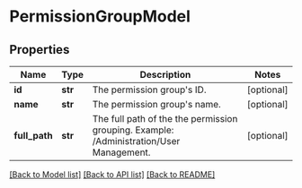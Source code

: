 # PermissionGroupModel

## Properties
Name | Type | Description | Notes
------------ | ------------- | ------------- | -------------
**id** | **str** | The permission group&#x27;s ID. | [optional] 
**name** | **str** | The permission group&#x27;s name. | [optional] 
**full_path** | **str** | The full path of the the permission grouping. Example: /Administration/User Management. | [optional] 

[[Back to Model list]](../README.md#documentation-for-models) [[Back to API list]](../README.md#documentation-for-api-endpoints) [[Back to README]](../README.md)

